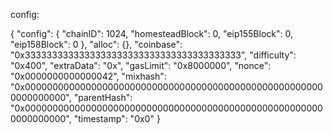 
config:

  {
    "config": {
      "chainID": 1024,
      "homesteadBlock": 0,
      "eip155Block": 0,
      "eip158Block": 0
    },
    "alloc": {},
    "coinbase": "0x3333333333333333333333333333333333333333",
    "difficulty": "0x400",
    "extraData": "0x",
    "gasLimit": "0x8000000",
    "nonce": "0x0000000000000042",
    "mixhash": "0x0000000000000000000000000000000000000000000000000000000000000000",
    "parentHash": "0x0000000000000000000000000000000000000000000000000000000000000000",
    "timestamp": "0x0"
  }
